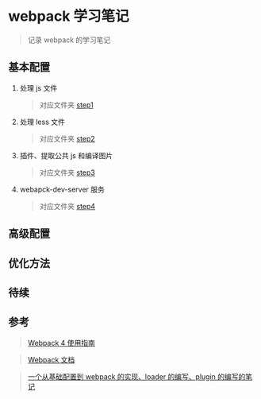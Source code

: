 # webpack 学习笔记

> 记录 webpack 的学习笔记

## 基本配置

1. 处理 js 文件
   > 对应文件夹 [step1](./step1)
2. 处理 less 文件
   > 对应文件夹 [step2](./step2)
3. 插件、提取公共 js 和编译图片
   > 对应文件夹 [step3](./step3)
4. webapck-dev-server 服务
   > 对应文件夹 [step4](./step4)

## 高级配置

## 优化方法

## 待续

## 参考

> [Webpack 4 使用指南](https://juejin.im/post/5ad1ef5d518825556534f137#heading-21)

> [Webpack 文档](https://www.webpackjs.com/configuration/)

> [一个从基础配置到 webpack 的实现、loader 的编写、plugin 的编写的笔记](https://github.com/naihe138/webpack-notes)
